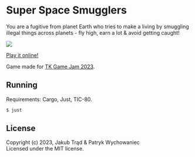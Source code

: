 # Super Space Smugglers

You are a fugitive from planet Earth who tries to make a living by smuggling
illegal things across planets - fly high, earn a lot & avoid getting caught!

![](https://img.itch.zone/aW1nLzEzOTMzNDc4LnBuZw==/original/EpdDfm.png)

[Play it online!](https://dzejkop.itch.io/super-space-smugglers)

Game made for [TK Game Jam 2023](https://itch.io/jam/tk-game-jam-2023).

## Running

Requirements: Cargo, Just, TIC-80.

``` bash
$ just
```

## License

Copyright (c) 2023, Jakub Trąd & Patryk Wychowaniec    
Licensed under the MIT license.
